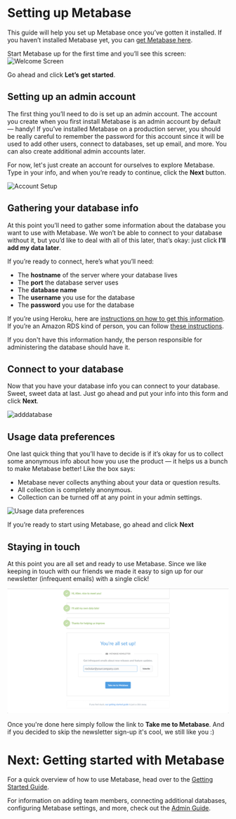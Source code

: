 # Setting up Metabase

This guide will help you set up Metabase once you’ve gotten it installed. If you haven’t installed Metabase yet, you can [get Metabase here](http://www.metabase.com/start/).

Start Metabase up for the first time and you’ll see this screen:
![Welcome Screen](images/WelcomeScreen.png)

Go ahead and click **Let’s get started**.

## Setting up an admin account
The first thing you’ll need to do is set up an admin account. The account you create when you first install Metabase is an admin account by default — handy! If you’ve installed Metabase on a production server, you should be really careful to remember the password for this account since it will be used to add other users, connect to databases, set up email, and more. You can also create additional admin accounts later.

For now, let's just create an account for ourselves to explore Metabase. Type in your info, and when you’re ready to continue, click the **Next** button.

![Account Setup](images/AccountSetup.png)

## Gathering your database info
At this point you’ll need to gather some information about the database you want to use with Metabase. We won’t be able to connect to your database without it, but you’d like to deal with all of this later, that’s okay: just click **I’ll add my data later**.

If you’re ready to connect, here’s what you’ll need:

* The **hostname** of the server where your database lives
* The **port** the database server uses
* The **database name**
* The **username** you use for the database
* The **password** you use for the database

If you’re using Heroku, here are [instructions on how to get this information](administration-guide/01-managing-databases.md#heroku-databases). If you’re an Amazon RDS kind of person, you can follow [these instructions](administration-guide/01-managing-databases.md#rds-databases).

If you don't have this information handy, the person responsible for administering the database should have it.

## Connect to your database
Now that you have your database info you can connect to your database. Sweet, sweet data at last. Just go ahead and put your info into this form and click **Next**.

![adddatabase](images/AddDatabaseInfo.png)

## Usage data preferences
One last quick thing that you’ll have to decide is if it’s okay for us to collect some anonymous info about how you use the product — it helps us a bunch to make Metabase better! Like the box says:
* Metabase never collects anything about your data or question results.
* All collection is completely anonymous.
* Collection can be turned off at any point in your admin settings.

![Usage data preferences](images/UsageData.png)

If you’re ready to start using Metabase, go ahead and click **Next**

## Staying in touch
At this point you are all set and ready to use Metabase.  Since we like keeping in touch with our friends we made it easy to sign up for our newsletter (infrequent emails) with a single click!

![Metabase Newsletter](images/NewsletterSignup.png)

Once you're done here simply follow the link to **Take me to Metabase**.  And if you decided to skip the newsletter sign-up it's cool, we still like you :)

# Next: Getting started with Metabase
For a quick overview of how to use Metabase, head over to the [Getting Started Guide](getting-started.md).

For information on adding team members, connecting additional databases, configuring Metabase settings, and more, check out the [Admin Guide](./administration-guide/start.md).
